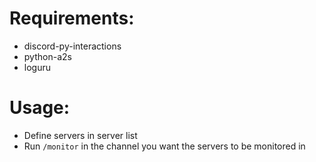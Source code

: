 # Requirements:
- discord-py-interactions
- python-a2s
- loguru

# Usage:
- Define servers in server list
- Run `/monitor` in the channel you want the servers to be monitored in
